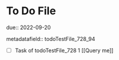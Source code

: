 # To Do File

due:: 2022-09-20

metadatafield:: todoTestFile_728_94

- [ ] Task of todoTestFile_728 1 [[Query me]]

